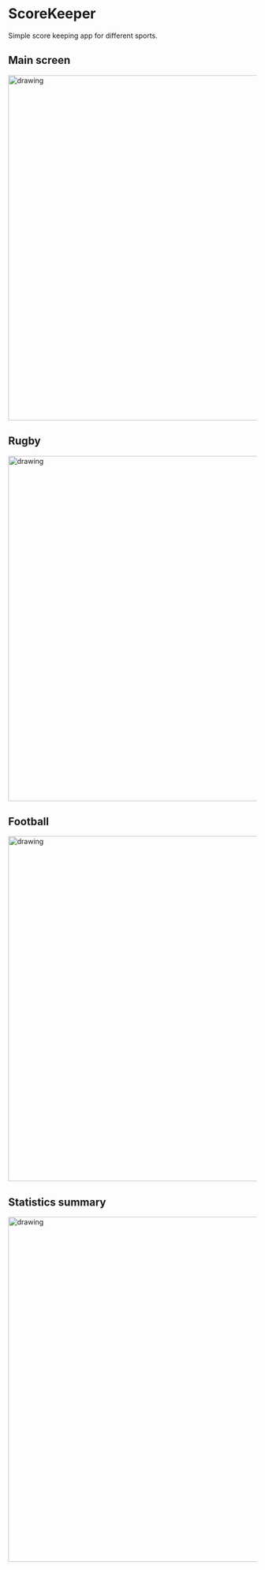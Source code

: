 # ScoreKeeper
Simple score keeping app for different sports.
## Main screen
<img 
  src="https://cdn.discordapp.com/attachments/667466573640105995/719923180680249385/Screenshot_20200609-163508.jpg"
  alt="drawing"
  width="700"
/>
## Rugby
<img 
  src="https://cdn.discordapp.com/attachments/667466573640105995/719923180927451256/Screenshot_20200609-163520.jpg"
  alt="drawing"
  width="700"
/>
## Football
<img 
  src="https://cdn.discordapp.com/attachments/667466573640105995/719923181208469524/Screenshot_20200609-163615.jpg"
  alt="drawing"
  width="700"
/>
## Statistics summary
<img 
  src="https://cdn.discordapp.com/attachments/667466573640105995/719923181506527292/Screenshot_20200609-163703.jpg"
  alt="drawing"
  width="700"
/>
